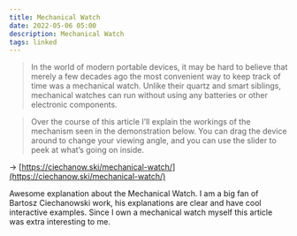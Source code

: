 ```yaml
---
title: Mechanical Watch
date: 2022-05-06 05:00
description: Mechanical Watch
tags: linked
---
```


> In the world of modern portable devices, it may be hard to believe that merely a few decades ago the most convenient way to keep track of time was a mechanical watch. Unlike their quartz and smart siblings, mechanical watches can run without using any batteries or other electronic components.

> Over the course of this article I’ll explain the workings of the mechanism seen in the demonstration below. You can drag the device around to change your viewing angle, and you can use the slider to peek at what’s going on inside.

→ [https://ciechanow.ski/mechanical-watch/](https://ciechanow.ski/mechanical-watch/)

Awesome explanation about the Mechanical Watch. I am a big fan of Bartosz Ciechanowski work, his explanations are clear and have cool interactive examples. Since I own a mechanical watch myself this article was extra interesting to me.
